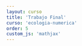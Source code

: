 ```yaml
---
layout: curso
title: 'Trabajo Final'
curso: 'ecologia-numerica'
order: 5
custom_js: 'mathjax'
---
```


<!---
## Objetivo:

Realizar un análisis de bases de datos
mediante métodos multivariantes pertinentes.

## Aspectos a considerar.

- Análisis de aglomerativo.
- Análisis de ordenación.
- Análisis canónico.
- Construcción de modelo de regresión.

## Actividades.

- Ideal: Realizar los cuatro aspectos con un conjunto
  de bases de datos de múltiples variables respuesta y
  múltiples variables explicativas de los mismos objetos.

- Para cada aspecto se utiliza un conjunto de
  bases de datos distintas.

## Resultados esperados.

- Para cada conjunto de datos se deberá realizar un
   análisis descriptivo y exploratorio de los datos.
- Aplicar las metodologías adecuadas y justificar
   el uso de cada técnica en el respectivo aspecto.
- Mostrar conclusiones y recomendaciones en cada
  uno de los aspectos.

## Presentación de documentos.

- Un solo archivo en formato ".html"  con el análisis del trabajo,
  conclusiones y recomendaciones respectivas
  de los aspectos considerados.
- Archivo o archivos en formato ".Rmd"  con los respetivos
  códigos que sustenta en análisis realizado.
- Bases de datos originales en formato ".csv"  o ".xls"
- Dicionario de datos de las respectivas bases de datos.


## Fecha de entrega.  

Viernes, 5 de abril de 2019 antes de las 23:59
[hora de Colombia](http://horalegal.inm.gov.co/)
al correo **krcabrer@unal.edu.co** y en asunto escribir **[EcoNum]**.

--->
